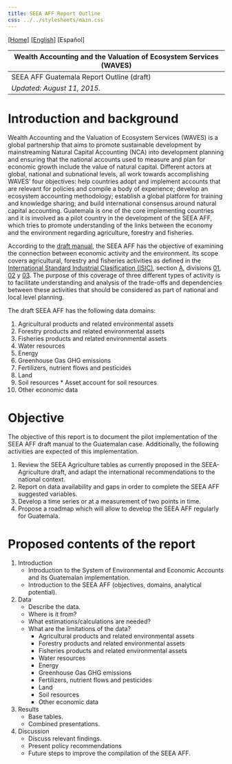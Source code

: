 ```yaml
---
title: SEEA AFF Report Outline 
css: ../../stylesheets/main.css
---
```


[[Home]](/seea-aff/) [[English]](/seea-aff/site/en/outline.html)  \[Español\] 

 | Wealth Accounting and the Valuation of Ecosystem Services (WAVES) |
 | --- |
 | SEEA AFF Guatemala Report Outline (draft) |
 | _Updated: August 11, 2015._ |



# Introduction and background

Wealth Accounting and the Valuation of Ecosystem Services (WAVES) is a
global partnership that aims to promote sustainable development by
mainstreaming Natural Capital Accounting (NCA) into development planning
and ensuring that the national accounts used to measure and plan for
economic growth include the value of natural capital. Different actors
at global, national and subnational levels, all work towards
accomplishing WAVES’ four objectives: help countries adopt and implement
accounts that are relevant for policies and compile a body of
experience; develop an ecosystem accounting methodology; establish a
global platform for training and knowledge sharing; and build
international consensus around natural capital accounting. Guatemala is one of the core implementing countries and it is involved as a pilot country in the development of the SEEA AFF, which tries to promote understanding of the links between the economy and the environment regarding agriculture, forestry and fisheries.

According to the [draft manual](http://unstats.un.org/unsd/envaccounting/aff/GC_Draft.pdf), the SEEA AFF has the objective of examining the connection between economic activity and the environment. Its scope covers agricultural, forestry and fisheries activities as defined in the [International Standard Industrial Clasification (ISIC)](http://unstats.un.org/unsd/cr/registry/default.asp?Lg=3), section [A](http://unstats.un.org/unsd/cr/registry/regcs.asp?Cl=27&Lg=1&Co=A), divisions [01](http://unstats.un.org/unsd/cr/registry/regcs.asp?Cl=27&Lg=1&Co=01), [02](http://unstats.un.org/unsd/cr/registry/regcs.asp?Cl=27&Lg=1&Co=02) y [03](http://unstats.un.org/unsd/cr/registry/regcs.asp?Cl=27&Lg=1&Co=03). The purpose of this coverage of three different types of activity is to facilitate understanding and analysis of the trade-offs and dependencies between these activities that should be considered as part of national and local level planning.

The draft SEEA AFF has the following data domains:

1. Agricultural products and related environmental assets
2. Forestry products and related environmental assets
3. Fisheries products and related environmental assets
4. Water resources	
5. Energy
6. Greenhouse Gas GHG emissions
7. Fertilizers, nutrient flows and pesticides
8. Land
9. Soil resources    * Asset account for soil resources 
10. Other economic data

# Objective

The objective of this report is to document the pilot implementation of the SEEA AFF draft manual to the Guatemalan case. Additionally, the following activities are expected of this implementation.

1. Review the SEEA Agriculture tables as currently proposed in the SEEA-Agriculture draft, and adapt the international recommendations to the national context.
2. Report on data availability and gaps in order to complete the SEEA AFF suggested variables.
3. Develop a time series or at a measurement of two points in time.
4. Propose a roadmap which will allow to develop the SEEA AFF regularly for Guatemala.

# Proposed contents of the report

1. Introduction
	* Introduction to the System of Environmental and Economic Accounts and its Guatemalan implementation.
	* Introduction to the SEEA AFF (objectives, domains, analytical potential).
2. Data
	* Describe the data.
	* Where is it from?
	* What estimations/calculations are needed?
	* What are the limitations of the data?
		* Agricultural products and related environmental assets
		* Forestry products and related environmental assets
		* Fisheries products and related environmental assets
		* Water resources	
		* Energy
		* Greenhouse Gas GHG emissions
		* Fertilizers, nutrient flows and pesticides
		* Land
		* Soil resources    
		* Other economic data
5. Results
	* Base tables.
	* Combined presentations.
6. Discussion
	* Discuss relevant findings.
	* Present policy recommendations
	* Future steps to improve the compilation of the SEEA AFF.
	
	